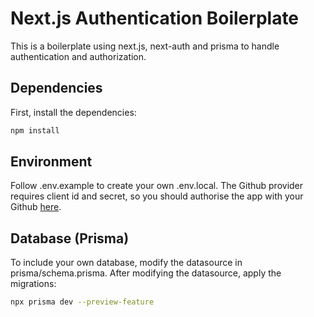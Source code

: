 # Next.js Authentication Boilerplate

This is a boilerplate using next.js, next-auth and prisma to handle authentication and authorization.

## Dependencies

First, install the dependencies:

```bash
npm install
```

## Environment

Follow .env.example to create your own .env.local. The Github provider requires
client id and secret, so you should authorise the app with your Github [here](https://github.com/settings/applications/new).

## Database (Prisma)

To include your own database, modify the datasource in prisma/schema.prisma. After modifying the datasource,
apply the migrations:

```bash
npx prisma dev --preview-feature
```
